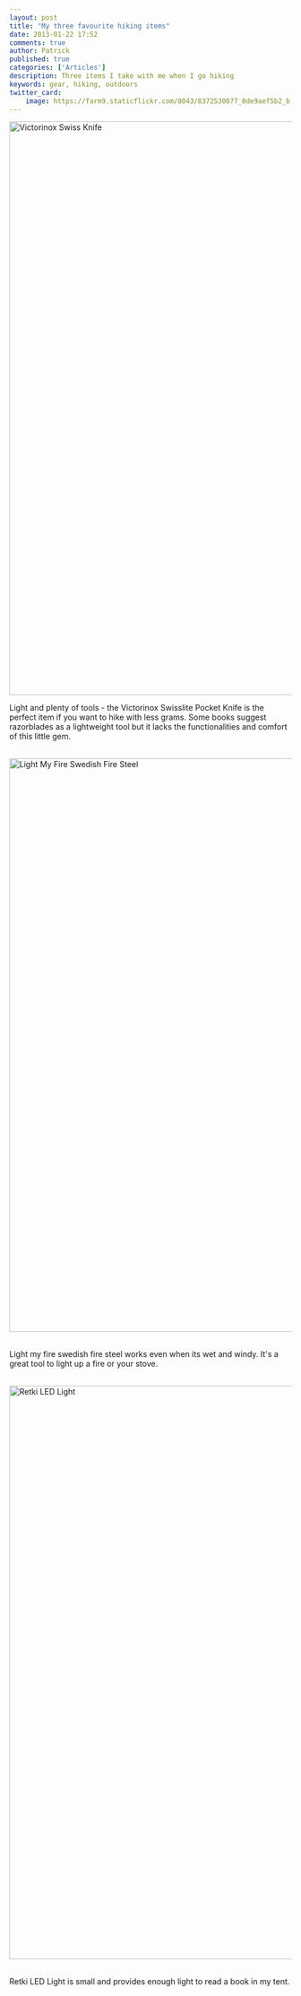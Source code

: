 ```yaml
---
layout: post
title: "My three favourite hiking items"
date: 2013-01-22 17:52
comments: true
author: Patrick
published: true
categories: ['Articles']
description: Three items I take with me when I go hiking
keywords: gear, hiking, outdoors
twitter_card:
    image: https://farm9.staticflickr.com/8043/8372530877_0de9aef5b2_b.jpg
---
```

<a href="https://www.flickr.com/photos/90204224@N07/8372530877" title="Victorinox Swiss Knife"><img src="https://farm9.staticflickr.com/8043/8372530877_0de9aef5b2_b.jpg" width="683" height="1024" alt="Victorinox Swiss Knife"></a><br>

Light and plenty of tools - the Victorinox Swisslite Pocket Knife is the perfect item if you want to hike with less grams. Some books suggest razorblades as a lightweight tool but it lacks the functionalities and comfort of this little gem.
<!--more-->
<br><a href="https://www.flickr.com/photos/90204224@N07/8372531265" title="Light My Fire Swedish Fire Steel"><img src="https://farm9.staticflickr.com/8196/8372531265_a2a9822deb_b.jpg" width="683" height="1024" alt="Light My Fire Swedish Fire Steel"></a><br><br>

Light my fire swedish fire steel works even when its wet and windy. It's a great tool to light up a fire or your stove.<br><br>

<a href="https://www.flickr.com/photos/90204224@N07/8372527259" title="Retki LED Light"><img src="https://farm9.staticflickr.com/8515/8372527259_441aed73e8_b.jpg" width="683" height="1024" alt="Retki LED Light"></a><br><br>

Retki LED Light is small and provides enough light to read a book in my tent.